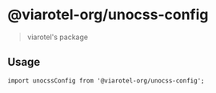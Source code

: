 # @viarotel-org/unocss-config

> viarotel's package

## Usage

```
import unocssConfig from '@viarotel-org/unocss-config';
```
